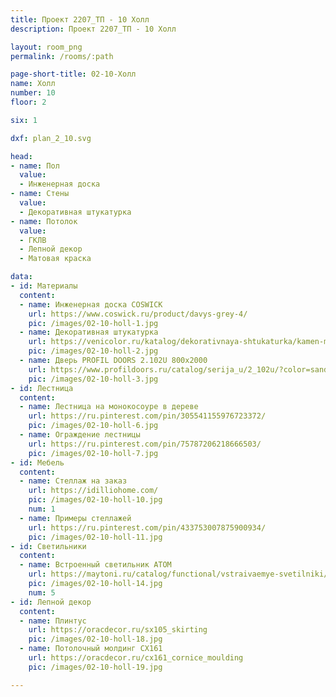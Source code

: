 ```yaml
---
title: Проект 2207_ТП - 10 Холл
description: Проект 2207_ТП - 10 Холл

layout: room_png
permalink: /rooms/:path

page-short-title: 02-10-Холл
name: Холл
number: 10
floor: 2

six: 1

dxf: plan_2_10.svg

head:
- name: Пол
  value:
  - Инженерная доска
- name: Стены
  value:
  - Декоративная штукатурка
- name: Потолок
  value:
  - ГКЛВ
  - Лепной декор
  - Матовая краска

data:
- id: Материалы
  content:
  - name: Инженерная доска COSWICK
    url: https://www.coswick.ru/product/davys-grey-4/
    pic: /images/02-10-holl-1.jpg
  - name: Декоративная штукатурка
    url: https://venicolor.ru/katalog/dekorativnaya-shtukaturka/kamen-mramor-shamot-pod-starinu/rilevo-rilievo.html
    pic: /images/02-10-holl-2.jpg
  - name: Дверь PROFIL DOORS 2.102U 800x2000
    url: https://www.profildoors.ru/catalog/serija_u/2_102u/?color=sand&glass=
    pic: /images/02-10-holl-3.jpg
- id: Лестница
  content:
  - name: Лестница на монокосоуре в дереве 
    url: https://ru.pinterest.com/pin/305541155976723372/
    pic: /images/02-10-holl-6.jpg
  - name: Ограждение лестницы 
    url: https://ru.pinterest.com/pin/75787206218666503/
    pic: /images/02-10-holl-7.jpg
- id: Мебель
  content:
  - name: Стеллаж на заказ
    url: https://idilliohome.com/
    pic: /images/02-10-holl-10.jpg
    num: 1
  - name: Примеры стеллажей
    url: https://ru.pinterest.com/pin/433753007875900934/
    pic: /images/02-10-holl-11.jpg
- id: Светильники
  content:
  - name: Встроенный светильник ATOM
    url: https://maytoni.ru/catalog/functional/vstraivaemye-svetilniki/dl024-2-02w/
    pic: /images/02-10-holl-14.jpg
    num: 5
- id: Лепной декор
  content:
  - name: Плинтус 
    url: https://oracdecor.ru/sx105_skirting
    pic: /images/02-10-holl-18.jpg
  - name: Потолочный молдинг CX161
    url: https://oracdecor.ru/cx161_cornice_moulding
    pic: /images/02-10-holl-19.jpg

---
```

